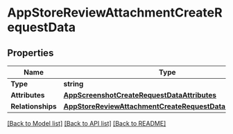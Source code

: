 # AppStoreReviewAttachmentCreateRequestData

## Properties

Name | Type | Description | Notes
------------ | ------------- | ------------- | -------------
**Type** | **string** |  | 
**Attributes** | [**AppScreenshotCreateRequestDataAttributes**](AppScreenshotCreateRequest_data_attributes.md) |  | 
**Relationships** | [**AppStoreReviewAttachmentCreateRequestDataRelationships**](AppStoreReviewAttachmentCreateRequest_data_relationships.md) |  | 

[[Back to Model list]](../README.md#documentation-for-models) [[Back to API list]](../README.md#documentation-for-api-endpoints) [[Back to README]](../README.md)


